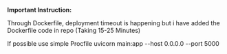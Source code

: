 **Important Instruction:**

Through Dockerfile, deployment timeout is happening but i have added the Dockerfile code in repo (Taking 15-25 Minutes)

If possible use simple Procfile  uvicorn main:app --host 0.0.0.0 --port 5000
